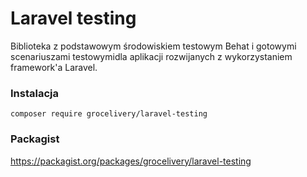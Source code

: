 # Laravel testing

Biblioteka z podstawowym środowiskiem testowym Behat i gotowymi scenariuszami testowymidla aplikacji rozwijanych z wykorzystaniem framework'a Laravel.

### Instalacja

```
composer require grocelivery/laravel-testing
```

### Packagist

https://packagist.org/packages/grocelivery/laravel-testing
